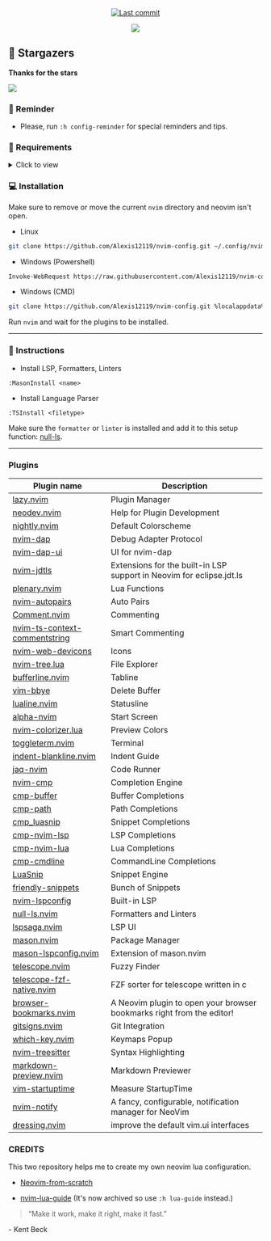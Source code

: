 <div align="center">

<a href="">
      <img alt="Last commit" src="https://img.shields.io/github/last-commit/Alexis12119/nvim-config?style=for-the-badge&logo=git&color=000F10&logoColor=dark orange&labelColor=302D41"/>
    </a>
    
[![](https://img.shields.io/badge/Neovim-0.8+-blueviolet.svg?style=for-the-badge&color=000F10&logo=Neovim&logoColor=green&labelColor=302D41)](https://github.com/neovim/neovim)

</div>

## 🌟 Stargazers

**Thanks for the stars**

[![](https://reporoster.com/stars/dark/notext/Alexis12119/nvim-config)](https://github.com/Alexis12119/nvim-config/stargazers)

### 🔔 Reminder

- Please, run `:h config-reminder` for special reminders and tips.

### 📄 Requirements

<details><summary>Click to view</summary>

#### Git (Optional)

- [lazygit](https://github.com/jesseduffield/lazygit)

#### Telescope

- [fd](https://github.com/sharkdp/fd)
- [bat](https://github.com/sharkdp/bat)
- [ripgrep](https://github.com/BurntSushi/ripgrep)
- [make](https://www.gnu.org/software/make/)

#### Nerd Font (For Icons)

- [JetBrainsMono](https://github.com/ryanoasis/nerd-fonts/tree/master/patched-fonts/JetBrainsMono)
- [Hack](https://github.com/ryanoasis/nerd-fonts/tree/master/patched-fonts/Hack)
- [Other Fonts](https://www.nerdfonts.com/font-downloads)

#### Neovim

- [Neovim 0.8+](https://github.com/neovim/neovim/releases)

**NOTE:** I'm using [scoop](https://scoop.sh/#/) to install them.

</details>

### 💻 Installation

Make sure to remove or move the current `nvim` directory and neovim isn't open.

- Linux

```sh
git clone https://github.com/Alexis12119/nvim-config.git ~/.config/nvim
```

- Windows (Powershell)

```sh
Invoke-WebRequest https://raw.githubusercontent.com/Alexis12119/nvim-config/master/installer/install.ps1 -UseBasicParsing | Invoke-Expression
```

- Windows (CMD)

```sh
git clone https://github.com/Alexis12119/nvim-config.git %localappdata%\nvim
```

Run `nvim` and wait for the plugins to be installed.

---

### 📖 Instructions

- Install LSP, Formatters, Linters

```
:MasonInstall <name>
```

- Install Language Parser

```
:TSInstall <filetype>
```

Make sure the `formatter` or `linter` is installed and add it to this setup function: [null-ls](https://github.com/Alexis12119/nvim-config/blob/master/lua/user/plugins/lsp/null-ls.lua).

---

### Plugins

| Plugin name                                                                                     | Description                                                           |
| ----------------------------------------------------------------------------------------------- | --------------------------------------------------------------------- |
| [lazy.nvim](https://github.com/folke/lazy.nvim)                                                 | Plugin Manager                                                        |
| [neodev.nvim](https://github.com/folke/neodev.nvim)                                             | Help for Plugin Development                                           |
| [nightly.nvim](https://github.com/Alexis12119/nightly.nvim)                                     | Default Colorscheme                                                   |
| [nvim-dap](https://github.com/mfussenegger/nvim-dap)                                            | Debug Adapter Protocol                                                |
| [nvim-dap-ui](https://github.com/rcarriga/nvim-dap-ui)                                          | UI for nvim-dap                                                       |
| [nvim-jdtls](https://github.com/mfussenegger/nvim-jdtls)                                        | Extensions for the built-in LSP support in Neovim for eclipse.jdt.ls  |
| [plenary.nvim](https://github.com/nvim-lua/plenary.nvim)                                        | Lua Functions                                                         |
| [nvim-autopairs](https://github.com/windwp/nvim-autopairs)                                      | Auto Pairs                                                            |
| [Comment.nvim](https://github.com/numToStr/Comment.nvim)                                        | Commenting                                                            |
| [nvim-ts-context-commentstring](https://github.com/JoosepAlviste/nvim-ts-context-commentstring) | Smart Commenting                                                      |
| [nvim-web-devicons](https://github.com/nvim-tree/nvim-web-devicons)                             | Icons                                                                 |
| [nvim-tree.lua](https://github.com/nvim-tree/nvim-tree.lua)                                     | File Explorer                                                         |
| [bufferline.nvim](https://github.com/akinsho/bufferline.nvim)                                   | Tabline                                                               |
| [vim-bbye](https://github.com/moll/vim-bbye)                                                    | Delete Buffer                                                         |
| [lualine.nvim](https://github.com/nvim-lualine/lualine.nvim)                                    | Statusline                                                            |
| [alpha-nvim](https://github.com/goolord/alpha-nvim)                                             | Start Screen                                                          |
| [nvim-colorizer.lua](https://github.com/norcalli/nvim-colorizer.lua)                            | Preview Colors                                                        |
| [toggleterm.nvim](https://github.com/akinsho/toggleterm.nvim)                                   | Terminal                                                              |
| [indent-blankline.nvim](https://github.com/lukas-reineke/indent-blankline.nvim)                 | Indent Guide                                                          |
| [jaq-nvim](https://github.com/is0n/jaq-nvim)                                                    | Code Runner                                                           |
| [nvim-cmp](https://github.com/hrsh7th/nvim-cmp)                                                 | Completion Engine                                                     |
| [cmp-buffer](https://github.com/hrsh7th/cmp-buffer)                                             | Buffer Completions                                                    |
| [cmp-path](https://github.com/hrsh7th/cmp-path)                                                 | Path Completions                                                      |
| [cmp_luasnip](https://github.com/saadparwaiz1/cmp_luasnip)                                      | Snippet Completions                                                   |
| [cmp-nvim-lsp](https://github.com/hrsh7th/cmp-nvim-lsp)                                         | LSP Completions                                                       |
| [cmp-nvim-lua](https://github.com/hrsh7th/cmp-nvim-lua)                                         | Lua Completions                                                       |
| [cmp-cmdline](https://github.com/hrsh7th/cmp-cmdline)                                           | CommandLine Completions                                               |
| [LuaSnip](https://github.com/L3MON4D3/LuaSnip)                                                  | Snippet Engine                                                        |
| [friendly-snippets](https://github.com/rafamadriz/friendly-snippets)                            | Bunch of Snippets                                                     |
| [nvim-lspconfig](https://github.com/neovim/nvim-lspconfig)                                      | Built-in LSP                                                          |
| [null-ls.nvim](https://github.com/jose-elias-alvarez/null-ls.nvim)                              | Formatters and Linters                                                |
| [lspsaga.nvim](https://github.com/glepnir/lspsaga.nvim)                                         | LSP UI                                                                |
| [mason.nvim](https://github.com/williamboman/mason.nvim)                                        | Package Manager                                                       |
| [mason-lspconfig.nvim](https://github.com/williamboman/mason-lspconfig.nvim)                    | Extension of mason.nvim                                               |
| [telescope.nvim](https://github.com/nvim-telescope/telescope.nvim)                              | Fuzzy Finder                                                          |
| [telescope-fzf-native.nvim](https://github.com/nvim-telescope/telescope-fzf-native.nvim)        | FZF sorter for telescope written in c                                 |
| [browser-bookmarks.nvim](https://github.com/dhruvmanila/browser-bookmarks.nvim)                 | A Neovim plugin to open your browser bookmarks right from the editor! |
| [gitsigns.nvim](https://github.com/lewis6991/gitsigns.nvim)                                     | Git Integration                                                       |
| [which-key.nvim](https://github.com/folke/which-key.nvim)                                       | Keymaps Popup                                                         |
| [nvim-treesitter](https://github.com/nvim-treesitter/nvim-treesitter)                           | Syntax Highlighting                                                   |
| [markdown-preview.nvim](https://github.com/iamcco/markdown-preview.nvim)                        | Markdown Previewer                                                    |
| [vim-startuptime](https://github.com/dstein64/vim-startuptime)                                  | Measure StartupTime                                                   |
| [nvim-notify](https://github.com/rcarriga/nvim-notify)                                          | A fancy, configurable, notification manager for NeoVim                |
| [dressing.nvim](https://github.com/stevearc/dressing.nvim)                                      | improve the default vim.ui interfaces                                 |

### CREDITS

This two repository helps me to create my own neovim lua configuration.

- [Neovim-from-scratch](https://github.com/LunarVim/Neovim-from-scratch)

- [nvim-lua-guide](https://github.com/nanotee/nvim-lua-guide) (It's now archived so use `:h lua-guide` instead.)

> “Make it work, make it right, make it fast.”

\- Kent Beck
